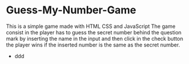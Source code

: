 # Guess-My-Number-Game

This is a simple game made with HTML CSS and JavaScript The game consist in the player has to guess the secret number behind the question mark by inserting the name in the input and then click in the check button the player wins if the inserted number is the same as the secret number.

* ddd
